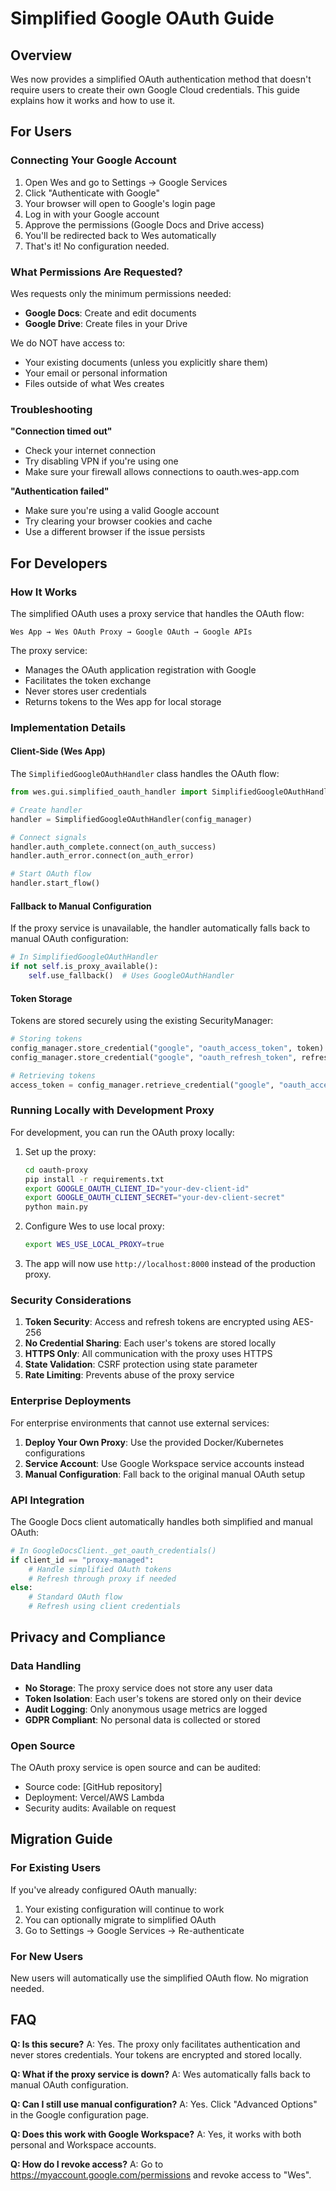 # Simplified Google OAuth Guide

## Overview

Wes now provides a simplified OAuth authentication method that doesn't require users to create their own Google Cloud credentials. This guide explains how it works and how to use it.

## For Users

### Connecting Your Google Account

1. Open Wes and go to Settings → Google Services
2. Click "Authenticate with Google"
3. Your browser will open to Google's login page
4. Log in with your Google account
5. Approve the permissions (Google Docs and Drive access)
6. You'll be redirected back to Wes automatically
7. That's it! No configuration needed.

### What Permissions Are Requested?

Wes requests only the minimum permissions needed:
- **Google Docs**: Create and edit documents
- **Google Drive**: Create files in your Drive

We do NOT have access to:
- Your existing documents (unless you explicitly share them)
- Your email or personal information
- Files outside of what Wes creates

### Troubleshooting

**"Connection timed out"**
- Check your internet connection
- Try disabling VPN if you're using one
- Make sure your firewall allows connections to oauth.wes-app.com

**"Authentication failed"**
- Make sure you're using a valid Google account
- Try clearing your browser cookies and cache
- Use a different browser if the issue persists

## For Developers

### How It Works

The simplified OAuth uses a proxy service that handles the OAuth flow:

```
Wes App → Wes OAuth Proxy → Google OAuth → Google APIs
```

The proxy service:
- Manages the OAuth application registration with Google
- Facilitates the token exchange
- Never stores user credentials
- Returns tokens to the Wes app for local storage

### Implementation Details

#### Client-Side (Wes App)

The `SimplifiedGoogleOAuthHandler` class handles the OAuth flow:

```python
from wes.gui.simplified_oauth_handler import SimplifiedGoogleOAuthHandler

# Create handler
handler = SimplifiedGoogleOAuthHandler(config_manager)

# Connect signals
handler.auth_complete.connect(on_auth_success)
handler.auth_error.connect(on_auth_error)

# Start OAuth flow
handler.start_flow()
```

#### Fallback to Manual Configuration

If the proxy service is unavailable, the handler automatically falls back to manual OAuth configuration:

```python
# In SimplifiedGoogleOAuthHandler
if not self.is_proxy_available():
    self.use_fallback()  # Uses GoogleOAuthHandler
```

#### Token Storage

Tokens are stored securely using the existing SecurityManager:

```python
# Storing tokens
config_manager.store_credential("google", "oauth_access_token", token)
config_manager.store_credential("google", "oauth_refresh_token", refresh_token)

# Retrieving tokens
access_token = config_manager.retrieve_credential("google", "oauth_access_token")
```

### Running Locally with Development Proxy

For development, you can run the OAuth proxy locally:

1. Set up the proxy:
   ```bash
   cd oauth-proxy
   pip install -r requirements.txt
   export GOOGLE_OAUTH_CLIENT_ID="your-dev-client-id"
   export GOOGLE_OAUTH_CLIENT_SECRET="your-dev-client-secret"
   python main.py
   ```

2. Configure Wes to use local proxy:
   ```bash
   export WES_USE_LOCAL_PROXY=true
   ```

3. The app will now use `http://localhost:8000` instead of the production proxy.

### Security Considerations

1. **Token Security**: Access and refresh tokens are encrypted using AES-256
2. **No Credential Sharing**: Each user's tokens are stored locally
3. **HTTPS Only**: All communication with the proxy uses HTTPS
4. **State Validation**: CSRF protection using state parameter
5. **Rate Limiting**: Prevents abuse of the proxy service

### Enterprise Deployments

For enterprise environments that cannot use external services:

1. **Deploy Your Own Proxy**: Use the provided Docker/Kubernetes configurations
2. **Service Account**: Use Google Workspace service accounts instead
3. **Manual Configuration**: Fall back to the original manual OAuth setup

### API Integration

The Google Docs client automatically handles both simplified and manual OAuth:

```python
# In GoogleDocsClient._get_oauth_credentials()
if client_id == "proxy-managed":
    # Handle simplified OAuth tokens
    # Refresh through proxy if needed
else:
    # Standard OAuth flow
    # Refresh using client credentials
```

## Privacy and Compliance

### Data Handling

- **No Storage**: The proxy service does not store any user data
- **Token Isolation**: Each user's tokens are stored only on their device
- **Audit Logging**: Only anonymous usage metrics are logged
- **GDPR Compliant**: No personal data is collected or stored

### Open Source

The OAuth proxy service is open source and can be audited:
- Source code: [GitHub repository]
- Deployment: Vercel/AWS Lambda
- Security audits: Available on request

## Migration Guide

### For Existing Users

If you've already configured OAuth manually:
1. Your existing configuration will continue to work
2. You can optionally migrate to simplified OAuth
3. Go to Settings → Google Services → Re-authenticate

### For New Users

New users will automatically use the simplified OAuth flow. No migration needed.

## FAQ

**Q: Is this secure?**
A: Yes. The proxy only facilitates authentication and never stores credentials. Your tokens are encrypted and stored locally.

**Q: What if the proxy service is down?**
A: Wes automatically falls back to manual OAuth configuration.

**Q: Can I still use manual configuration?**
A: Yes. Click "Advanced Options" in the Google configuration page.

**Q: Does this work with Google Workspace?**
A: Yes, it works with both personal and Workspace accounts.

**Q: How do I revoke access?**
A: Go to https://myaccount.google.com/permissions and revoke access to "Wes".